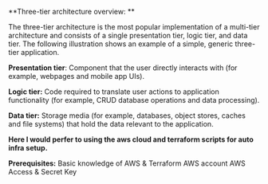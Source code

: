 
**Three-tier architecture overview: **

The three-tier architecture is the most popular implementation of a multi-tier architecture and consists of a single presentation tier, logic tier, and data tier. The following illustration shows an example of a simple, generic three-tier application.

**Presentation tier**: Component that the user directly interacts with (for example, webpages and mobile app UIs).

**Logic tier:** Code required to translate user actions to application functionality (for example, CRUD database operations and data processing).

**Data tier:** Storage media (for example, databases, object stores, caches and file systems) that hold the data relevant to the application.

**Here I would perfer to using the aws cloud and terraform scripts for auto infra setup.** 


**Prerequisites:**
Basic knowledge of AWS & Terraform
AWS account
AWS Access & Secret Key
